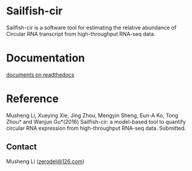 # Sailfish-cir #

Sailfish-cir is a software tool for estimating the relative abundance of Circular RNA transcript from high-throughput RNA-seq data.

# Documentation #

[documents on readthedocs](http://sailfish-cir.readthedocs.org/en/latest/)

# Reference #
Musheng Li, Xueying Xie, Jing Zhou, Mengyin Sheng, Eun-A Ko, Tong Zhou* and Wanjun Gu*(2016) Sailfish-cir: a model-based tool to quantify circular RNA expression from high-throughput RNA-seq data. Submitted.


## Contact ##
Musheng Li (zerodel@126.com) 